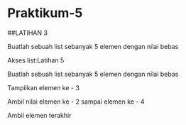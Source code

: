 # Praktikum-5

##LATIHAN 3

Buatlah sebuah list sebanyak 5 elemen dengan nilai bebas

Akses list:Latihan 5

Buatlah sebuah list sebanyak 5 elemen dengan nilai bebas

Tampilkan elemen ke - 3

Ambil nilai elemen ke - 2 sampai elemen ke - 4

Ambil elemen terakhir
